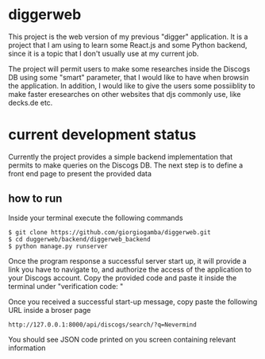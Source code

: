 # diggerweb

This project is the web version of my previous "digger" application. It is a project that I am using to learn some React.js and some Python backend, since it is a topic that I don't usually use at my current job. 

The project will permit users to make some researches inside the Discogs DB using some "smart" parameter, that I would like to have when browsin the application. In addition, I would like to give the users some possiiblity to make faster eresearches on other websites that djs commonly use, like decks.de etc.

# current development status
Currently the project provides a simple backend implementation that permits to make queries on the Discogs DB. The next step is to define a front end page to present the provided data

## how to run

Inside your terminal execute the following commands

```
$ git clone https://github.com/giorgiogamba/diggerweb.git
$ cd duggerweb/backend/diggerweb_backend
$ python manage.py runserver
```
Once the program response a successful server start up, it will provide a link you have to navigate to, and authorize the access of the application to your Discogs account.
Copy the provided code and paste it inside the terminal under "verification code: "

Once you received a successful start-up message, copy paste the following URL inside a broser page

```
http://127.0.0.1:8000/api/discogs/search/?q=Nevermind
```

You should see JSON code printed on you screen containing relevant information


